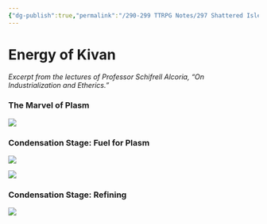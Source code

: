 ```yaml
---
{"dg-publish":true,"permalink":"/290-299 TTRPG Notes/297 Shattered Isles/20 Kivan/Technology/On Industrialization and Etherics - Leviathan Plasm/"}
---
```



# Energy of Kivan

_Excerpt from the lectures of Professor Schifrell Alcoria, “On Industrialization and Etherics.”_

### The Marvel of Plasm

![](https://firebasestorage.googleapis.com/v0/b/dndeen-750ae.appspot.com/o/wikiImages%2F173e7845-b724-5dc1-9176-fbb4d2ae5bb5?alt=media&token=0550d901-6de2-4695-ab13-0b12b2a98508)

### Condensation Stage: Fuel for Plasm

![](https://firebasestorage.googleapis.com/v0/b/dndeen-750ae.appspot.com/o/wikiImages%2F5ff06439-ae11-5ee1-8adc-67fa8f0d9e5b?alt=media&token=7c567d1f-bc32-4b0f-ad30-cbb625f5e564)

![](https://firebasestorage.googleapis.com/v0/b/dndeen-750ae.appspot.com/o/wikiImages%2F1b91d82b-5c29-5ea9-ac4c-0297b4622ede?alt=media&token=f8c88cb9-6336-4068-ab05-51cf0fb2a32c)

### Condensation Stage: Refining

![](https://firebasestorage.googleapis.com/v0/b/dndeen-750ae.appspot.com/o/wikiImages%2F5e317a9c-c096-5166-866f-e913ce81529e?alt=media&token=b4db0136-a8eb-4008-b5d8-afe8f5fb7a6e)